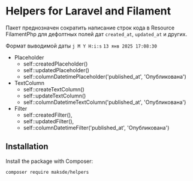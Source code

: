 # Helpers for Laravel and Filament

Пакет преднозначен сократить написание строк кода в Resource FilamentPhp для дефолтных полей дат `created_at`, `updated_at` и других. 

Формат выводимой даты `j M Y H:i:s` `13 янв 2025 17:08:30`

- Placeholder
  - self::createdPlaceholder()
  - self::updatedPlaceholder()
  - self::columnDatetimePlaceholder('published_at', 'Опубликована')
- TextColumn
  - self::createTextColumn()
  - self::updateTextColumn()
  - self::columnDatetimeTextColumn('published_at', 'Опубликована')
- Filter
  - self::createdFilter(), 
  - self::updatedFilter(),
  - self::columnDatetimeFilter('published_at', 'Опубликована')

## Installation

Install the package with Composer:

    composer require maksde/helpers